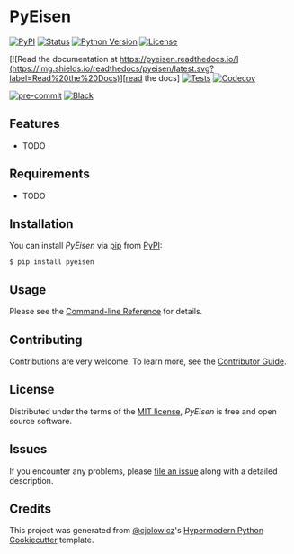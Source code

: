 # PyEisen

[![PyPI](https://img.shields.io/pypi/v/pyeisen.svg)][pypi_]
[![Status](https://img.shields.io/pypi/status/pyeisen.svg)][status]
[![Python Version](https://img.shields.io/pypi/pyversions/pyeisen)][python version]
[![License](https://img.shields.io/pypi/l/pyeisen)][license]

[![Read the documentation at https://pyeisen.readthedocs.io/](https://img.shields.io/readthedocs/pyeisen/latest.svg?label=Read%20the%20Docs)][read the docs]
[![Tests](https://github.com/akhambhati/pyeisen/workflows/Tests/badge.svg)][tests]
[![Codecov](https://codecov.io/gh/akhambhati/pyeisen/branch/main/graph/badge.svg)][codecov]

[![pre-commit](https://img.shields.io/badge/pre--commit-enabled-brightgreen?logo=pre-commit&logoColor=white)][pre-commit]
[![Black](https://img.shields.io/badge/code%20style-black-000000.svg)][black]

[pypi_]: https://pypi.org/project/pyeisen/
[status]: https://pypi.org/project/pyeisen/
[python version]: https://pypi.org/project/pyeisen
[read the docs]: https://pyeisen.readthedocs.io/
[tests]: https://github.com/akhambhati/pyeisen/actions?workflow=Tests
[codecov]: https://app.codecov.io/gh/akhambhati/pyeisen
[pre-commit]: https://github.com/pre-commit/pre-commit
[black]: https://github.com/psf/black

## Features

- TODO

## Requirements

- TODO

## Installation

You can install _PyEisen_ via [pip] from [PyPI]:

```console
$ pip install pyeisen
```

## Usage

Please see the [Command-line Reference] for details.

## Contributing

Contributions are very welcome.
To learn more, see the [Contributor Guide].

## License

Distributed under the terms of the [MIT license][license],
_PyEisen_ is free and open source software.

## Issues

If you encounter any problems,
please [file an issue] along with a detailed description.

## Credits

This project was generated from [@cjolowicz]'s [Hypermodern Python Cookiecutter] template.

[@cjolowicz]: https://github.com/cjolowicz
[pypi]: https://pypi.org/
[hypermodern python cookiecutter]: https://github.com/cjolowicz/cookiecutter-hypermodern-python
[file an issue]: https://github.com/akhambhati/pyeisen/issues
[pip]: https://pip.pypa.io/

<!-- github-only -->

[license]: https://github.com/akhambhati/pyeisen/blob/main/LICENSE
[contributor guide]: https://github.com/akhambhati/pyeisen/blob/main/CONTRIBUTING.md
[command-line reference]: https://pyeisen.readthedocs.io/en/latest/usage.html
